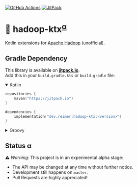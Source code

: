 [![GitHub Actions](https://img.shields.io/github/workflow/status/reimersoftware/hadoop-ktx/Gradle%20CI?style=flat-square)](https://github.com/reimersoftware/hadoop-ktx/actions)
[![JitPack](https://img.shields.io/jitpack/v/github/reimersoftware/hadoop-ktx?style=flat-square)](https://jitpack.io/#dev.reimer/hadoop-ktx)

# 💾 hadoop-ktx<sup>[α](#status-α)</sup>

Kotlin extensions for [Apache Hadoop](https://hadoop.apache.org/) (unofficial).

## Gradle Dependency

This library is available on [**jitpack.io**](https://jitpack.io/#dev.reimer/hadoop-ktx).  
Add this in your `build.gradle.kts` or `build.gradle` file:

<details open><summary>Kotlin</summary>

```kotlin
repositories {
    maven("https://jitpack.io")
}

dependencies {
    implementation("dev.reimer:hadoop-ktx:<version>")
}
```

</details>

<details><summary>Groovy</summary>

```groovy
repositories {
    maven { url 'https://jitpack.io' }
}

dependencies {
    implementation 'dev.reimer:hadoop-ktx:<version>'
}
```

</details>

## Status α

⚠️ _Warning:_ This project is in an experimental alpha stage:
- The API may be changed at any time without further notice.
- Development still happens on `master`.
- Pull Requests are highly appreciated!
